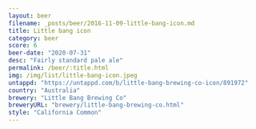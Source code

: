 ```yaml
---
layout: beer
filename: _posts/beer/2016-11-09-little-bang-icon.md
title: Little bang icon
category: beer
score: 6
beer-date: "2020-07-31"
desc: "Fairly standard pale ale"
permalink: /beer/:title.html
img: /img/list/little-bang-icon.jpeg
untappd: "https://untappd.com/b/little-bang-brewing-co-icon/891972"
country: "Australia"
brewery: "Little Bang Brewing Co"
breweryURL: "brewery/little-bang-brewing-co.html"
style: "California Common"
---
```


